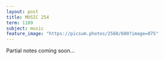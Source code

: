 ```yaml
---
layout: post
title: MUSIC 254
term: 1189
subject: music
feature_image: "https://picsum.photos/2560/600?image=875"
---
```


Partial notes coming soon...
